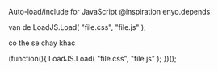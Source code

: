 Auto-load/include for JavaScript
@inspiration	enyo.depends 

van de 
LoadJS.Load(
	"file.css",
	"file.js"
);

co the se chay khac

(function(){
	LoadJS.Load(
		"file.css",
		"file.js"
	);
})();


